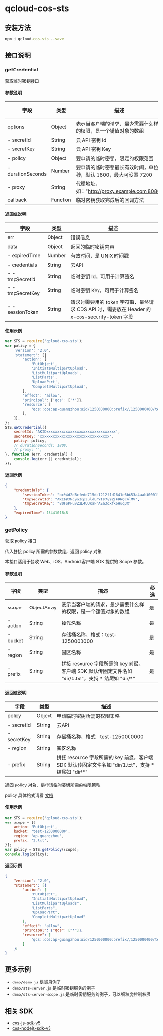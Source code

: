 # qcloud-cos-sts

## 安装方法

```cmd
npm i qcloud-cos-sts --save
```

## 接口说明

### getCredential

获取临时密钥接口

#### 参数说明

| 字段 | 类型 | 描述 | 必选 |
| ---- | ---- | ---- | ---- |
| options | Object | 表示当客户端的请求，最少需要什么样的权限，是一个键值对象的数组 | 是 |
| - secretId | String | 云 API 密钥 Id | 是 |
| - secretKey | String | 云 API 密钥 Key | 是 |
| - policy | Object | 要申请的临时密钥，限定的权限范围 | 是 |
| - durationSeconds | Number | 要申请的临时密钥最长有效时间，单位秒，默认 1800，最大可设置 7200  | 否 |
| - proxy | String | 代理地址，如："http://proxy.example.com:8080" | 否 |
| callback | Function | 临时密钥获取完成后的回调方法 | 是 |

#### 返回值说明

| 字段 | 类型 | 描述 |
| ---- | ---- | ---- |
| err | Object | 错误信息 |
| data | Object | 返回的临时密钥内容 |
| - expiredTime | Number | 有效时间，是 UNIX 时间戳 |
| - credentials | String | 云API |
| - - tmpSecretId | String | 临时密钥 Id，可用于计算签名 |
| - - tmpSecretKey | String | 临时密钥 Key，可用于计算签名 |
| - - sessionToken | String | 请求时需要用的 token 字符串，最终请求 COS API 时，需要放在 Header 的 x-cos-security-token 字段 |

#### 使用示例

```javascript
var STS = require('qcloud-cos-sts');
var policy = {
    'version': '2.0',
    'statement': [{
        'action': [
            'PutObject',
            'InitiateMultipartUpload',
            'ListMultipartUploads',
            'ListParts',
            'UploadPart',
            'CompleteMultipartUpload',
        ],
        'effect': 'allow',
        'principal': {'qcs': ['*']},
        'resource': [
            'qcs::cos:ap-guangzhou:uid/1250000000:prefix//1250000000/test/dir/*',
        ],
    }],
};
STS.getCredential({
    secretId: 'AKIDxxxxxxxxxxxxxxxxxxxxxxxxxxxxxxxx',
    secretKey: 'xxxxxxxxxxxxxxxxxxxxxxxxxxxxxxxx',
    policy: policy,
    // durationSeconds: 1800,
    // proxy: '',
}, function (err, credential) {
    console.log(err || credential);
});
```

#### 返回示例

```json
{
    "credentials": {
        "sessionToken": "bc94d2d8cfedd715de1212f1d2641e6b653a4aab30001",
        "tmpSecretId": "AKIDB3NcyaIxp3uldL4YIS7ySZsF9HQcAlMV",
        "tmpSecretKey": "80FSPFuvZ2L4UUKaFhAEa3oxfk6Huq3X"
    },
    "expiredTime": 1544101848
}
```

### getPolicy

获取 policy 接口

传入拼接 policy 所需的参数数组，返回 policy 对象

本接口适用于接收 Web、iOS、Android 客户端 SDK 提供的 Scope 参数。

#### 参数说明

| 字段 | 类型 | 描述 | 必选 |
| ---- | ---- | ---- | ---- |
| scope | ObjectArray | 表示当客户端的请求，最少需要什么样的权限，是一个键值对象的数组 | 是 |
| - action | String | 操作名称 | 是 |
| - bucket | String | 存储桶名称，格式：test-1250000000 | 是 |
| - region | String | 园区名称 | 是 |
| - prefix | String | 拼接 resource 字段所需的 key 前缀，客户端 SDK 默认传固定文件名如 "dir/1.txt"，支持 * 结尾如 "dir/*" | 是 |

#### 返回值说明

| 字段 | 类型 | 描述 |
| ---- | ---- | ---- |
| policy | Object | 申请临时密钥所需的权限策略 |
| - secretId | String | 云API |
| - secretKey | String | 存储桶名称，格式：test-1250000000 |
| - region | String | 园区名称 |
| - prefix | String | 拼接 resource 字段所需的 key 前缀，客户端 SDK 默认传固定文件名如 "dir/1.txt"，支持 * 结尾如 "dir/*" |

返回 policy 对象，是申请临时密钥所需的权限策略

policy 具体格式请看 [文档](https://cloud.tencent.com/document/product/436/14048)

#### 使用示例

```javascript
var STS = require('qcloud-cos-sts');
var scope = [{
    action: 'PutObject',
    bucket: 'test-1250000000',
    region: 'ap-guangzhou',
    prefix: '1.txt',
}];
var policy = STS.getPolicy(scope);
console.log(policy);
```

#### 返回示例

```json
{
    "version": "2.0",
    "statement": [{
        "action": [
            "PutObject",
            "InitiateMultipartUpload",
            "ListMultipartUploads",
            "ListParts",
            "UploadPart",
            "CompleteMultipartUpload"
        ],
        "effect": "allow",
        "principal": {"qcs": ["*"]},
        "resource": [
            "qcs::cos:ap-guangzhou:uid/1250000000:prefix//1250000000/test/dir/*"
        ]
    }]
}
```

## 更多示例

* `demo/demo.js` 是调用例子
* `demo/sts-server.js` 是临时密钥服务的例子
* `demo/sts-server-scope.js` 是临时密钥服务的例子，可以细粒度控制权限

## 相关 SDK

* [cos-js-sdk-v5](https://github.com/tencentyun/cos-js-sdk-v5)
* [cos-nodejs-sdk-v5](https://github.com/tencentyun/cos-nodejs-sdk-v5)